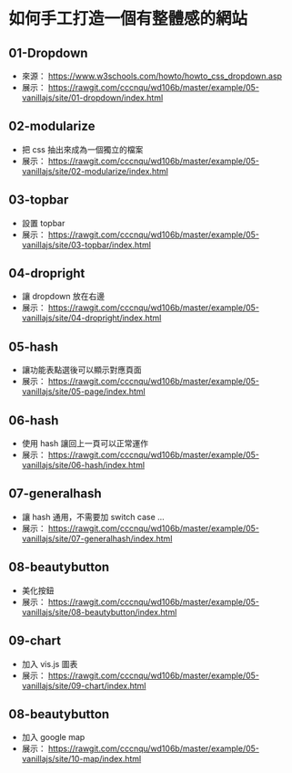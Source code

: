 # 如何手工打造一個有整體感的網站

## 01-Dropdown

* 來源： https://www.w3schools.com/howto/howto_css_dropdown.asp
* 展示： https://rawgit.com/cccnqu/wd106b/master/example/05-vanillajs/site/01-dropdown/index.html

## 02-modularize

* 把 css 抽出來成為一個獨立的檔案
* 展示： https://rawgit.com/cccnqu/wd106b/master/example/05-vanillajs/site/02-modularize/index.html

## 03-topbar

* 設置 topbar
* 展示： https://rawgit.com/cccnqu/wd106b/master/example/05-vanillajs/site/03-topbar/index.html

## 04-dropright

* 讓 dropdown 放在右邊
* 展示： https://rawgit.com/cccnqu/wd106b/master/example/05-vanillajs/site/04-dropright/index.html

## 05-hash

* 讓功能表點選後可以顯示對應頁面
* 展示： https://rawgit.com/cccnqu/wd106b/master/example/05-vanillajs/site/05-page/index.html

## 06-hash

* 使用 hash 讓回上一頁可以正常運作
* 展示： https://rawgit.com/cccnqu/wd106b/master/example/05-vanillajs/site/06-hash/index.html

## 07-generalhash

* 讓 hash 通用，不需要加 switch case ...
* 展示： https://rawgit.com/cccnqu/wd106b/master/example/05-vanillajs/site/07-generalhash/index.html

## 08-beautybutton

* 美化按鈕
* 展示： https://rawgit.com/cccnqu/wd106b/master/example/05-vanillajs/site/08-beautybutton/index.html

## 09-chart

* 加入 vis.js 圖表
* 展示： https://rawgit.com/cccnqu/wd106b/master/example/05-vanillajs/site/09-chart/index.html

## 08-beautybutton

* 加入 google map
* 展示： https://rawgit.com/cccnqu/wd106b/master/example/05-vanillajs/site/10-map/index.html
